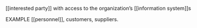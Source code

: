 [[interested party]] with access to the organization’s [[information system]]s

EXAMPLE [[personnel]], customers, suppliers.